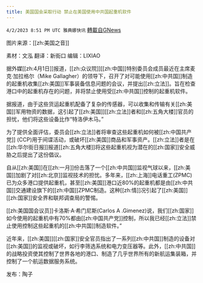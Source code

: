 ```yaml
---
title: 美国国会采取行动 禁止在美国使用中共国起重机软件
---
```

`4/2/2023 8:51 PM UTC 雅典娜快讯` [轉載自GNews](https://gnews.org/articles/1067718)

图片来源：[[zh:美国之音]]  

素材：文泓
翻译：新街口
编辑：LIXIAO 

据外媒[[zh:4月1日]]报道，[[zh:众议院]][[zh:中国]]特别委员会成员最近在主席麦克·加拉格尔（Mike Gallagher）的领导下，召开了对可能使用[[zh:中共国]]制造的起重机收集[[zh:美国]]军事装备信息问题的会议，并提出[[zh:立法]]。旨在检查港口中的起重机存在的问题，并将禁止使用受[[zh:中共国]]控制的起重机软件。  

据报道，由于这些货运起重机配备了复杂的传感器，可以收集和传输有关[[zh:美国]]军用物资的数据，这引起了[[zh:美国]][[zh:立法]]者和[[zh:五角大楼]]官员的担忧，他们将这些设备比作“特洛伊木马。”  

为了提供全面评估，委员会[[zh:立法]]者将审查这些起重机如何被[[zh:中国共产党]] (CCP)用于间谍活动，或破坏[[zh:美国]]商品和军事资产。[[zh:立法]]者是在[[zh:华尔街日报]]报道[[zh:五角大楼]]将这些起重机视为潜在的[[zh:国家]]安全威胁之后提出了这份倡议。  

自从[[zh:美国]]在[[zh:一月]]份击落了一个[[zh:中共国]]监视气球以来，[[zh:美国]]加剧了对[[zh:北京]]监视技术的担忧。多年来，[[zh:上海]]电话重工(ZPMC)已为众多港口提供起重机，甚至[[zh:美国]]港口近80%的起重机都是由[[zh:中共国]]交通建设旗下的[[zh:中国]]ZPMC制造。这种[[zh:情]]况引起了[[zh:美国]][[zh:国家]]安全界和联邦调查局的警惕。
  
[[zh:美国国会议员]]卡洛斯·A·希门尼斯(Carlos A .Gimenez)说，我们[[zh:国家]]如今使用的起重机中有70%都由[[zh:中国共产党]]控制，所以我已经[[zh:立法]]禁止使用控制这些起重机的[[zh:中共国]]制造软件。”  

近年来，[[zh:美国]][[zh:国家]]安全官员指出了一系列[[zh:中共国]]制造的设备对[[zh:美国]]的监视或破坏，如行李筛选系统和电力变压器等。此外，[[zh:中共国]]的战略投资使其控制了世界各地的港口、制造了几乎世界所有的新航运集装箱，并控制了一个航运数据服务系统。  

发布：陶子  


